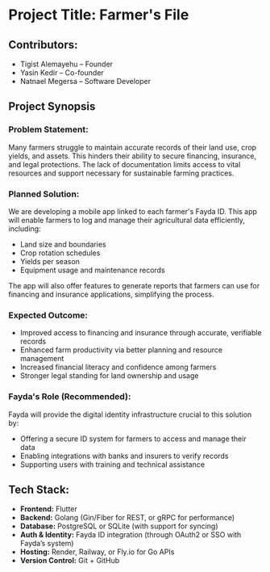 # Project Title: Farmer's File

## Contributors:
- Tigist Alemayehu – Founder  
- Yasin Kedir – Co-founder  
- Natnael Megersa – Software Developer  

## Project Synopsis

### Problem Statement:
Many farmers struggle to maintain accurate records of their land use, crop yields, and assets. This hinders their ability to secure financing, insurance, and legal protections. The lack of documentation limits access to vital resources and support necessary for sustainable farming practices.

### Planned Solution:
We are developing a mobile app linked to each farmer's Fayda ID. This app will enable farmers to log and manage their agricultural data efficiently, including:

- Land size and boundaries  
- Crop rotation schedules  
- Yields per season  
- Equipment usage and maintenance records  

The app will also offer features to generate reports that farmers can use for financing and insurance applications, simplifying the process.

### Expected Outcome:
- Improved access to financing and insurance through accurate, verifiable records  
- Enhanced farm productivity via better planning and resource management  
- Increased financial literacy and confidence among farmers  
- Stronger legal standing for land ownership and usage  

### Fayda's Role (Recommended):
Fayda will provide the digital identity infrastructure crucial to this solution by:

- Offering a secure ID system for farmers to access and manage their data  
- Enabling integrations with banks and insurers to verify records  
- Supporting users with training and technical assistance  

## Tech Stack:
- **Frontend:** Flutter  
- **Backend:** Golang (Gin/Fiber for REST, or gRPC for performance)
- **Database:** PostgreSQL or SQLite (with support for syncing)
- **Auth & Identity:** Fayda ID integration (through OAuth2 or SSO with Fayda’s system)
- **Hosting:** Render, Railway, or Fly.io for Go APIs
- **Version Control:** Git + GitHub  
